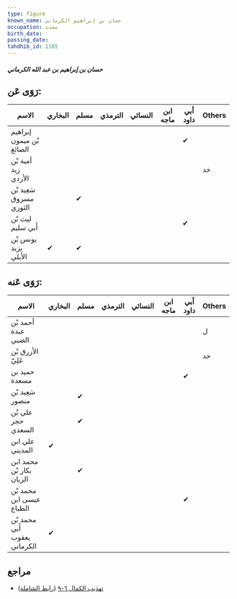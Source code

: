 ```yaml
---
type: figure
known_name: حسان بن إبراهيم الكرماني
occupation: محدث
birth_date:
passing_date:
tahdhib_id: 1185
---
```

##### حسان بن إبراهيم بن عبد الله الكرماني

## رَوَى عَن:
| الاسم                    | البخاري | مسلم | الترمذي | النسائي | ابن ماجه | أبي داود | Others |
| ------------------------ | ------- | ---- | ------- | ------- | -------- | -------- | ------ |
| إبراهيم بْن ميمون الصائغ |         |      |         |         |          | ✔        |        |
| أمية بْن زيد الأزدي      |         |      |         |         |          |          | خد     |
| سَعِيد بْن مسروق الثوري  |         | ✔    |         |         |          |          |        |
| ليث بْن أَبي سليم        |         |      |         |         |          | ✔        |        |
| يونس بْن يزيد الأيلي     | ✔       | ✔    |         |         |          |          |        |
## رَوَى عَنه:
| الاسم                        | البخاري | مسلم | الترمذي | النسائي | ابن ماجه | أبي داود | Others |
| ---------------------------- | ------- | ---- | ------- | ------- | -------- | -------- | ------ |
| أحمد بْن عبدة الضبي          |         |      |         |         |          |          | ل      |
| الأزرق بْن عَلِيّ            |         |      |         |         |          |          | خد     |
| حميد بن مسعدة                |         |      |         |         |          | ✔        |        |
| سَعِيد بْن منصور             |         | ✔    |         |         |          |          |        |
| علي بْن حجر السعدي           |         | ✔    |         |         |          |          |        |
| علي ابن المديني              | ✔       |      |         |         |          |          |        |
| محمد ابن بكار بْن الريان     |         | ✔    |         |         |          |          |        |
| محمد بْن عيسى ابن الطباع     |         |      |         |         |          | ✔        |        |
| محمد بْن أَبي يعقوب الكرماني | ✔       |      |         |         |          |          |        |
## مراجع
- [تهذيب الكمال ٦-٩](obsidian://open?vault=Tahdhib-al-Kamal&file=Figures/١١٨٥-حسان%20بن%20إبراهيم%20بن%20عبد%20الله%20الكرماني) ([رابط الشاملة](https://shamela.ws/book/3722/2673))